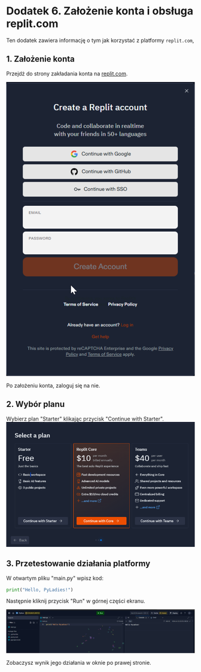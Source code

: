 # Dodatek 6. Założenie konta i obsługa replit.com

Ten dodatek zawiera informację o tym jak korzystać z platformy `replit.com`,

## 1. Założenie konta

Przejdż do strony zakładania konta na [replit.com](https://replit.com/languages/python3?authModal=language-page%3Ahero).

![Zakładanie konta na repl.it](obrazy/d06/krok_1.png)

Po założeniu konta, zaloguj się na nie.

## 2. Wybór planu

Wybierz plan "Starter" klikając przycisk "Continue with Starter".
![Wybór planu](obrazy/d06/krok_2.png)

## 3. Przetestowanie działania platformy

W otwartym pliku "main.py" wpisz kod:

```python
print("Hello, PyLadies!")
```

Następnie kliknij przycisk "Run" w górnej części ekranu.

![Pierwszy program](obrazy/d06/krok_3.png)

Zobaczysz wynik jego działania w oknie po prawej stronie.
